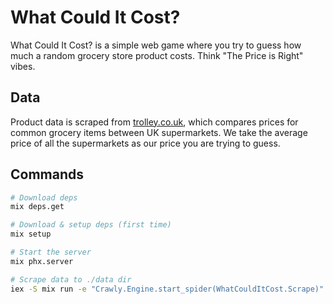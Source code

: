 # What Could It Cost?

What Could It Cost? is a simple web game where you try to guess how much a random grocery store product costs. Think "The Price is Right" vibes.

## Data

Product data is scraped from [trolley.co.uk](https://www.trolley.co.uk/), which compares prices for common grocery items between UK supermarkets. We take the average price of all the supermarkets as our price you are trying to guess.

## Commands

```sh
# Download deps
mix deps.get

# Download & setup deps (first time)
mix setup

# Start the server
mix phx.server

# Scrape data to ./data dir
iex -S mix run -e "Crawly.Engine.start_spider(WhatCouldItCost.Scrape)"
```
